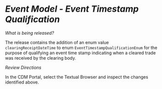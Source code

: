 # *Event Model - Event Timestamp Qualification*

_What is being released?_

The release contains the addition of an enum value `clearingReceiptDateTime` to enum `EventTimestampQualificationEnum` for the purpose of qualifying an event time stamp indicating when a cleared trade was received by the clearing body.

_Review Directions_

In the CDM Portal, select the Textual Browser and inspect the changes identified above.
